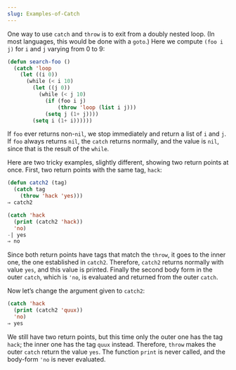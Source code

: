 ```yaml
---
slug: Examples-of-Catch
---
```


One way to use `catch` and `throw` is to exit from a doubly nested loop. (In most languages, this would be done with a `goto`.) Here we compute `(foo i j)` for `i` and `j` varying from 0 to 9:

```lisp
(defun search-foo ()
  (catch 'loop
    (let ((i 0))
      (while (< i 10)
        (let ((j 0))
          (while (< j 10)
            (if (foo i j)
                (throw 'loop (list i j)))
            (setq j (1+ j))))
        (setq i (1+ i))))))
```

If `foo` ever returns non-`nil`, we stop immediately and return a list of `i` and `j`. If `foo` always returns `nil`, the `catch` returns normally, and the value is `nil`, since that is the result of the `while`.

Here are two tricky examples, slightly different, showing two return points at once. First, two return points with the same tag, `hack`:

```lisp
(defun catch2 (tag)
  (catch tag
    (throw 'hack 'yes)))
⇒ catch2
```



```lisp
(catch 'hack
  (print (catch2 'hack))
  'no)
-| yes
⇒ no
```

Since both return points have tags that match the `throw`, it goes to the inner one, the one established in `catch2`. Therefore, `catch2` returns normally with value `yes`, and this value is printed. Finally the second body form in the outer `catch`, which is `'no`, is evaluated and returned from the outer `catch`.

Now let’s change the argument given to `catch2`:

```lisp
(catch 'hack
  (print (catch2 'quux))
  'no)
⇒ yes
```

We still have two return points, but this time only the outer one has the tag `hack`; the inner one has the tag `quux` instead. Therefore, `throw` makes the outer `catch` return the value `yes`. The function `print` is never called, and the body-form `'no` is never evaluated.
